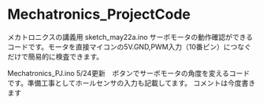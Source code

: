 # Mechatronics_ProjectCode

メカトロニクスの講義用
sketch_may22a.ino
サーボモータの動作確認ができるコードです。モータを直接マイコンの5V.GND,PWM入力（10番ピン）につなぐだけで簡易的に検査できます。

Mechatronics_PJ.ino
5/24更新　ボタンでサーボモータの角度を変えるコードです。準備工事としてホールセンサの入力も記載してます。
コメントは今度書きます


